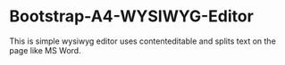 # Bootstrap-A4-WYSIWYG-Editor

This is simple wysiwyg editor uses contenteditable and splits text on the page like MS Word.
